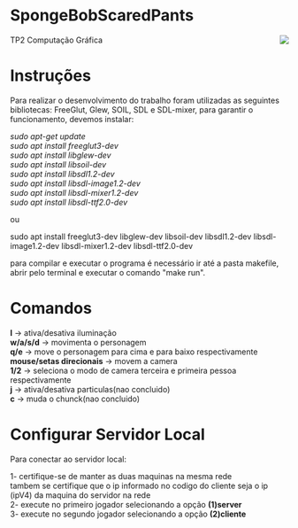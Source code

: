 # SpongeBobScaredPants
<img src="https://static.wixstatic.com/media/2c841b_c9d3d8541b6a46be86b1fcd3afe3a05f~mv2.png/v1/fill/w_1622,h_886/TP2Logo.png" style="float: right">  
TP2 Computação Gráfica  

# Instruções

Para realizar o desenvolvimento do trabalho foram utilizadas as seguintes bibliotecas:
FreeGlut, Glew, SOIL, SDL e SDL-mixer,
para garantir o funcionamento, devemos instalar:

*sudo apt-get update*  
*sudo apt install freeglut3-dev*  
*sudo apt install libglew-dev*  
*sudo apt install libsoil-dev*  
*sudo apt install libsdl1.2-dev*  
*sudo apt install libsdl-image1.2-dev*  
*sudo apt install libsdl-mixer1.2-dev*  
*sudo apt install libsdl-ttf2.0-dev*  

ou

sudo apt install freeglut3-dev libglew-dev libsoil-dev libsdl1.2-dev libsdl-image1.2-dev libsdl-mixer1.2-dev libsdl-ttf2.0-dev

para compilar e executar o programa é necessário ir até a pasta makefile, abrir pelo terminal
e executar o comando "make run".

# Comandos

**l** -> ativa/desativa iluminação  
**w/a/s/d** -> movimenta o personagem  
**q/e** -> move o personagem para cima e para baixo respectivamente  
**mouse/setas direcionais** -> movem a camera  
**1/2** -> seleciona o modo de camera terceira e primeira pessoa respectivamente  
**j** -> ativa/desativa particulas(nao concluido)  
**c** -> muda o chunck(nao concluido)  

# Configurar Servidor Local

Para conectar ao servidor local:  

1- certifique-se de manter as duas maquinas na mesma rede  
tambem se certifique que o ip informado no codigo do cliente seja o ip (ipV4) da maquina do servidor na rede  
2- execute no primeiro jogador selecionando a opção **(1)server**  
3- execute no segundo jogador selecionando a opção **(2)cliente**  

